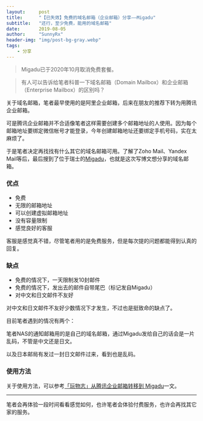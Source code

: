 ```yaml
---
layout:     post
title:      "【已失效】免费的域名邮箱（企业邮箱）分享——Migadu"
subtitle:   "还行，至少免费，能用的域名邮箱"
date:       2019-08-05
author:     "SunnyRx"
header-img: "img/post-bg-gray.webp"
tags:
    - 分享
---
```


> Migadu已于2020年10月取消免费套餐。

> 有人可以告诉给笔者科普一下域名邮箱（Domain Mailbox）和企业邮箱（Enterprise Mailbox）的区别吗？

关于域名邮箱，笔者最早使用的是阿里企业邮箱，后来在朋友的推荐下转为用腾讯企业邮箱。

可是腾讯企业邮箱并不合适像笔者这样需要创建多个邮箱地址的人使用。因为每个邮箱地址要绑定微信帐号才能登录，今年创建邮箱地址还要绑定手机号码，实在太麻烦了。

于是笔者决定再找找有什么其它的域名邮箱可用。了解了Zoho Mail、Yandex Mail等后，最后搜到了位于瑞士的[Migadu](https://www.migadu.com/)，也就是这次写博文想分享的域名邮箱。

### 优点

- 免费
- 无限的邮箱地址
- 可以创建虚拟邮箱地址
- 没有容量限制
- 感觉良好的客服

客服是感觉真不错，尽管笔者用的是免费服务，但是每次提的问题都能得到认真的回复。

### 缺点

- 免费的情况下，一天限制发10封邮件
- 免费的情况下，发出去的邮件自带尾巴（标记发自Migadu）
- 对中文和日文邮件不友好

对中文和日文邮件不友好少数情况下才发生，不过也是挺致命的缺点了。

目前笔者遇到的情况有两个：

笔者NAS的通知邮箱用的是自己的域名邮箱，通过Migadu发给自己的话会是一片乱码，不管是中文还是日文。

以及日本邮局有发过一封日文邮件过来，看到也是乱码。

### 使用方法

关于使用方法，可以参考[「玩物志」从腾讯企业邮箱转移到 Migadu](https://ruterly.com/2019/12/15/Transfer-mail-service-to-Migadu/)一文。

---

笔者会再体验一段时间看看感觉如何，也许笔者会体验付费服务，也许会再找其它家的服务。
